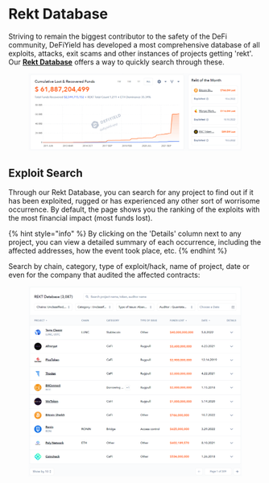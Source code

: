 # Rekt Database

Striving to remain the biggest contributor to the safety of the DeFi community, DeFiYield has developed a most comprehensive database of all exploits, attacks, exit scams and other instances of projects getting 'rekt'. Our [**Rekt Database**](https://defiyield.app/rekt-database) offers a way to quickly search through these.

<figure><img src="../.gitbook/assets/image (2).png" alt=""><figcaption></figcaption></figure>

## Exploit Search

Through our Rekt Database, you can search for any project to find out if it has been exploited, rugged or has experienced any other sort of worrisome occurrence. By default, the page shows you the ranking of the exploits with the most financial impact (most funds lost).

{% hint style="info" %}
By clicking on the 'Details' column next to any project, you can view a detailed summary of each occurrence, including the affected addresses, how the event took place, etc.
{% endhint %}

Search by chain, category, type of exploit/hack, name of project, date or even for the company that audited the affected contracts:

<figure><img src="../.gitbook/assets/image (1).png" alt=""><figcaption></figcaption></figure>
